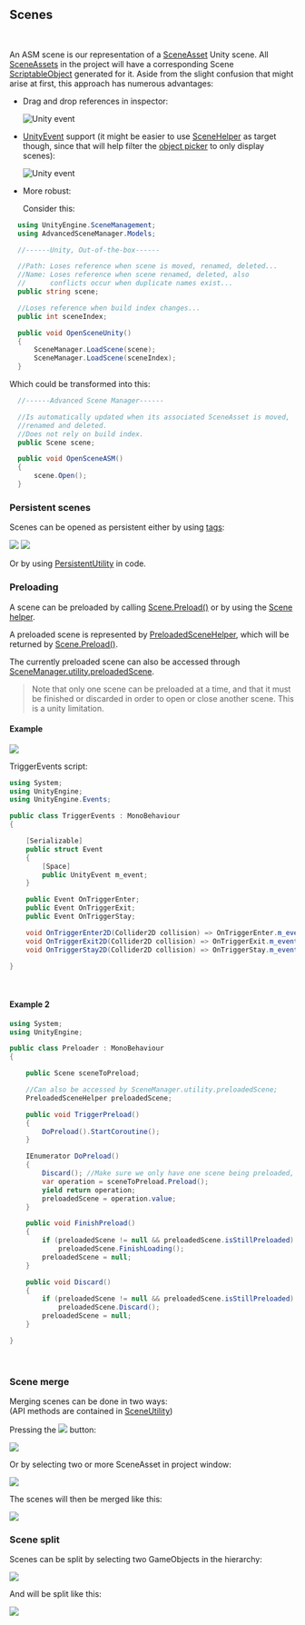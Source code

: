 ## Scenes

<br/>

An ASM scene is our representation of a [SceneAsset](https://docs.unity3d.com/ScriptReference/SceneAsset.html) Unity scene. All [SceneAssets](https://docs.unity3d.com/ScriptReference/SceneAsset.html) in the project will have a corresponding Scene [ScriptableObject](https://docs.unity3d.com/Manual/class-ScriptableObject.html) generated for it. Aside from the slight confusion that might arise at first, this approach has numerous advantages:

* Drag and drop references in inspector:

  ![](../image/Scene-reference.png "Unity event")

* [UnityEvent](https://docs.unity3d.com/ScriptReference/Events.UnityEvent.html) support (it might be easier to use [SceneHelper](SceneHelper.md) as target though, since that will help filter the [object picker](https://docs.unity3d.com/ScriptReference/EditorGUI.ObjectField.html) to only display scenes):

  ![](../image/Unity-event.png "Unity event")

* More robust:

  Consider this:

```csharp
  using UnityEngine.SceneManagement;
  using AdvancedSceneManager.Models;

  //------Unity, Out-of-the-box------

  //Path: Loses reference when scene is moved, renamed, deleted...
  //Name: Loses reference when scene renamed, deleted, also
  //      conflicts occur when duplicate names exist...
  public string scene;

  //Loses reference when build index changes...
  public int sceneIndex;

  public void OpenSceneUnity()
  {
      SceneManager.LoadScene(scene);
      SceneManager.LoadScene(sceneIndex);
  }
```
Which could be transformed into this:
```csharp
  //------Advanced Scene Manager------

  //Is automatically updated when its associated SceneAsset is moved,
  //renamed and deleted.
  //Does not rely on build index.
  public Scene scene;

  public void OpenSceneASM()
  {
      scene.Open();
  }

```

### Persistent scenes
Scenes can be opened as persistent either by using [tags](SceneManagerWindow.md#tags):

![](../image/tags.png)
![](../image/collection.png)

Or by using [PersistentUtility](../api/AdvancedSceneManager.Utility.PersistentUtility.html) in code.

### Preloading
A scene can be preloaded by calling [Scene.Preload()](../api/AdvancedSceneManager.Models.Scene.html#AdvancedSceneManager_Models_Scene_Preload) or by using the [Scene helper](SceneHelper.html).

A preloaded scene is represented by [PreloadedSceneHelper](../api/AdvancedSceneManager.Utility.PreloadedSceneHelper.html), which will be returned by [Scene.Preload()](../api/AdvancedSceneManager.Models.Scene.html#AdvancedSceneManager_Models_Scene_Preload).

The currently preloaded scene can also be accessed through [SceneManager.utility.preloadedScene](../api/AdvancedSceneManager.Core.UtilitySceneManager.html).

> Note that only one scene can be preloaded at a time, and that it must be finished or discarded in order to open or close another scene. This is a unity limitation.

#### Example

![](../image/preload-example.png?raw=true)

TriggerEvents script:
```csharp
using System;
using UnityEngine;
using UnityEngine.Events;

public class TriggerEvents : MonoBehaviour
{

    [Serializable]
    public struct Event
    {
        [Space]
        public UnityEvent m_event;
    }

    public Event OnTriggerEnter;
    public Event OnTriggerExit;
    public Event OnTriggerStay;

    void OnTriggerEnter2D(Collider2D collision) => OnTriggerEnter.m_event.Invoke();
    void OnTriggerExit2D(Collider2D collision) => OnTriggerExit.m_event.Invoke();
    void OnTriggerStay2D(Collider2D collision) => OnTriggerStay.m_event.Invoke();

}

```

</br>

#### Example 2
```csharp
using System;
using UnityEngine;

public class Preloader : MonoBehaviour
{

    public Scene sceneToPreload;

    //Can also be accessed by SceneManager.utility.preloadedScene;
    PreloadedSceneHelper preloadedScene;

    public void TriggerPreload()
    {
        DoPreload().StartCoroutine();
    }

    IEnumerator DoPreload()
    {
        Discard(); //Make sure we only have one scene being preloaded, since this is a unity limitation
        var operation = sceneToPreload.Preload();
        yield return operation;
        preloadedScene = operation.value;
    }

    public void FinishPreload()
    {
        if (preloadedScene != null && preloadedScene.isStillPreloaded)
            preloadedScene.FinishLoading();
        preloadedScene = null;
    }

    public void Discard()
    {
        if (preloadedScene != null && preloadedScene.isStillPreloaded)
            preloadedScene.Discard();
        preloadedScene = null;
    }

}

```

</br>

### Scene merge

Merging scenes can be done in two ways:<br/>
(API methods are contained in [SceneUtility](../api/AdvancedSceneManager.Utility.SceneUtility.html))

Pressing the ![](../image/combine-scenes.png) button:

![](../image/selection.png)

Or by selecting two or more SceneAsset in project window:

![](../image/merge-scenes-menu.png)

The scenes will then be merged like this:

![](../image/combine-scenes-result.png)


### Scene split
Scenes can be split by selecting two GameObjects in the hierarchy:

![](../image/scene-split-menu.png)

And will be split like this:

![](../image/split-scene-result.png)
